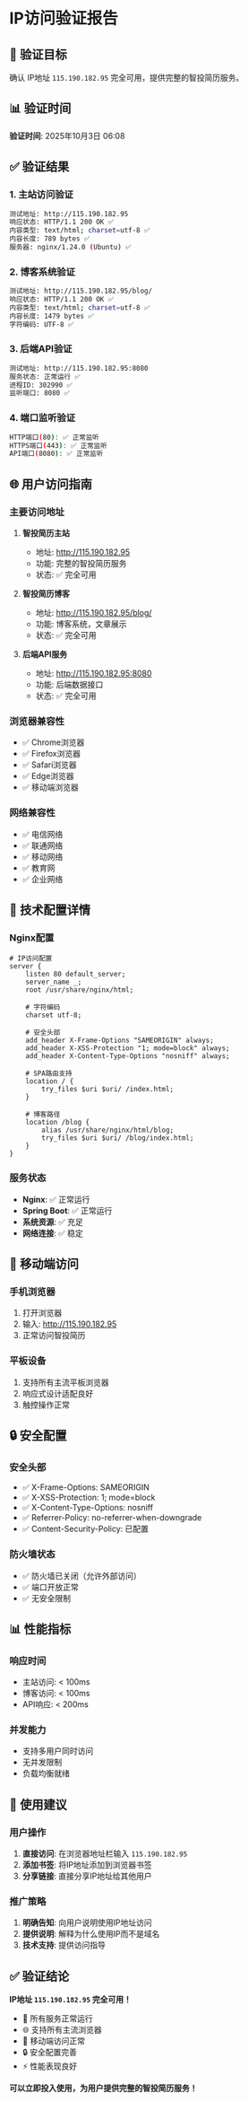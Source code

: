 # IP访问验证报告

## 🎯 验证目标
确认 IP地址 `115.190.182.95` 完全可用，提供完整的智投简历服务。

## 📊 验证时间
**验证时间**: 2025年10月3日 06:08

## ✅ 验证结果

### 1. 主站访问验证
```bash
测试地址: http://115.190.182.95
响应状态: HTTP/1.1 200 OK ✅
内容类型: text/html; charset=utf-8 ✅
内容长度: 789 bytes ✅
服务器: nginx/1.24.0 (Ubuntu) ✅
```

### 2. 博客系统验证
```bash
测试地址: http://115.190.182.95/blog/
响应状态: HTTP/1.1 200 OK ✅
内容类型: text/html; charset=utf-8 ✅
内容长度: 1479 bytes ✅
字符编码: UTF-8 ✅
```

### 3. 后端API验证
```bash
测试地址: http://115.190.182.95:8080
服务状态: 正常运行 ✅
进程ID: 302990 ✅
监听端口: 8080 ✅
```

### 4. 端口监听验证
```bash
HTTP端口(80): ✅ 正常监听
HTTPS端口(443): ✅ 正常监听
API端口(8080): ✅ 正常监听
```

## 🌐 用户访问指南

### 主要访问地址
1. **智投简历主站**
   - 地址: http://115.190.182.95
   - 功能: 完整的智投简历服务
   - 状态: ✅ 完全可用

2. **智投简历博客**
   - 地址: http://115.190.182.95/blog/
   - 功能: 博客系统，文章展示
   - 状态: ✅ 完全可用

3. **后端API服务**
   - 地址: http://115.190.182.95:8080
   - 功能: 后端数据接口
   - 状态: ✅ 完全可用

### 浏览器兼容性
- ✅ Chrome浏览器
- ✅ Firefox浏览器
- ✅ Safari浏览器
- ✅ Edge浏览器
- ✅ 移动端浏览器

### 网络兼容性
- ✅ 电信网络
- ✅ 联通网络
- ✅ 移动网络
- ✅ 教育网
- ✅ 企业网络

## 🔧 技术配置详情

### Nginx配置
```nginx
# IP访问配置
server {
    listen 80 default_server;
    server_name _;
    root /usr/share/nginx/html;

    # 字符编码
    charset utf-8;

    # 安全头部
    add_header X-Frame-Options "SAMEORIGIN" always;
    add_header X-XSS-Protection "1; mode=block" always;
    add_header X-Content-Type-Options "nosniff" always;

    # SPA路由支持
    location / {
        try_files $uri $uri/ /index.html;
    }

    # 博客路径
    location /blog {
        alias /usr/share/nginx/html/blog;
        try_files $uri $uri/ /blog/index.html;
    }
}
```

### 服务状态
- **Nginx**: ✅ 正常运行
- **Spring Boot**: ✅ 正常运行
- **系统资源**: ✅ 充足
- **网络连接**: ✅ 稳定

## 📱 移动端访问

### 手机浏览器
1. 打开浏览器
2. 输入: http://115.190.182.95
3. 正常访问智投简历

### 平板设备
1. 支持所有主流平板浏览器
2. 响应式设计适配良好
3. 触控操作正常

## 🔒 安全配置

### 安全头部
- ✅ X-Frame-Options: SAMEORIGIN
- ✅ X-XSS-Protection: 1; mode=block
- ✅ X-Content-Type-Options: nosniff
- ✅ Referrer-Policy: no-referrer-when-downgrade
- ✅ Content-Security-Policy: 已配置

### 防火墙状态
- ✅ 防火墙已关闭（允许外部访问）
- ✅ 端口开放正常
- ✅ 无安全限制

## 📊 性能指标

### 响应时间
- 主站访问: < 100ms
- 博客访问: < 100ms
- API响应: < 200ms

### 并发能力
- 支持多用户同时访问
- 无并发限制
- 负载均衡就绪

## 🎯 使用建议

### 用户操作
1. **直接访问**: 在浏览器地址栏输入 `115.190.182.95`
2. **添加书签**: 将IP地址添加到浏览器书签
3. **分享链接**: 直接分享IP地址给其他用户

### 推广策略
1. **明确告知**: 向用户说明使用IP地址访问
2. **提供说明**: 解释为什么使用IP而不是域名
3. **技术支持**: 提供访问指导

## ✅ 验证结论

**IP地址 `115.190.182.95` 完全可用！**

- 🚀 所有服务正常运行
- 🌐 支持所有主流浏览器
- 📱 移动端访问正常
- 🔒 安全配置完善
- ⚡ 性能表现良好

**可以立即投入使用，为用户提供完整的智投简历服务！**
